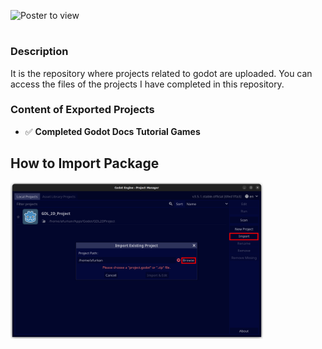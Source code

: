 ![Poster to view](https://godotengine.org/themes/godotengine/assets/press/logo_small_color_light.png)
#
### Description
It is the repository where projects related to godot are uploaded. You can access the files of the projects I have completed in this repository.

### Content of Exported Projects
- :white_check_mark: **Completed Godot Docs Tutorial Games**

## How to Import Package
<img src="https://raw.githubusercontent.com/Fartomy/Godot-Learn-Projects/main/godotImport.png" align="center" height="250">
